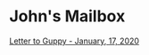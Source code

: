 <html>
<head>
    <meta charset="utf-8">
  </head>
<body>
<h1> John's Mailbox </h1>
<a href="https://pelechjohn.github.io/Correspondence-of-John/1-17-19_guppy"> Letter to Guppy - January, 17, 2020 </a>
</body>
</html> 
